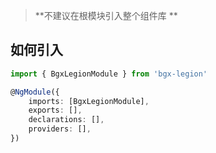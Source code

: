 
>  **不建议在根模块引入整个组件库 **

## 如何引入 ##
``` typescript
import { BgxLegionModule } from 'bgx-legion'

@NgModule({
    imports: [BgxLegionModule],
    exports: [],
    declarations: [],
    providers: [],
})

```
